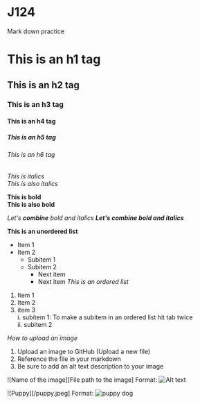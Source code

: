 # J124
Mark down practice 
# This is an h1 tag
## This is an h2 tag
### This is an h3 tag
#### This is an h4 tag
##### This is an h5 tag
###### This is an h6 tag

*This is italics* <br>
_This is also italics_

**This is bold** <br>
__This is also bold__

_Let's **combine** bold and italics_
_**Let's combine bold and italics**_

**This is an unordered list** 
* Item 1
* Item 2
  * Subitem 1
  * Subitem 2
    * Next item 
    * Next item 
*This is an ordered list*
1. Item 1
2. Item 2
3. item 3 <br>
    i. subitem 1: To make a subitem in an ordered list hit tab twice<br>
    ii. subitem 2
    
*How to upload an image*
1. Upload an image to GitHub (Upload a new file)
2. Reference the file in your markdown 
3. Be sure to add an alt text description to your image 





![Name of the image][File path to the image]
Format: ![Alt text](url)



![Puppy][/puppy.jpeg]
Format: ![puppy dog](https://www.countryliving.com/uk/wildlife/pets/advice/a2899/buying-puppy-tips/)
